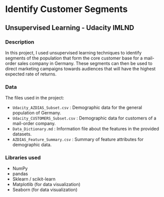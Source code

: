 # Identify Customer Segments

## Unsupervised Learning - Udacity IMLND 


### Description


In this project, I used unsupervised learning techniques to identify segments of the population that form the core customer base for a mail-order sales company in Germany. These segments can then be used to direct marketing campaigns towards audiences that will have the highest expected rate of returns.



### Data 

The files used in the project:

- `Udacity_AZDIAS_Subset.csv` : Demographic data for the general population of Germany.
- `Udacity_CUSTOMERS_Subset.csv` : Demographic data for customers of a mail-order company.
- `Data_Dictionary.md` : Information file about the features in the provided datasets.
- `AZDIAS_Feature_Summary.csv` : Summary of feature attributes for demographic data.

### Libraries used 

* NumPy
* pandas
* Sklearn / scikit-learn
* Matplotlib (for data visualization)
* Seaborn (for data visualization)
